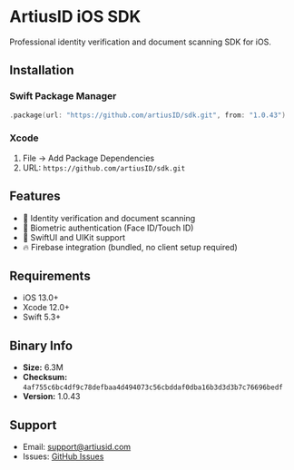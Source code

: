 # ArtiusID iOS SDK

Professional identity verification and document scanning SDK for iOS.

## Installation

### Swift Package Manager
```swift
.package(url: "https://github.com/artiusID/sdk.git", from: "1.0.43")
```

### Xcode
1. File → Add Package Dependencies
2. URL: `https://github.com/artiusID/sdk.git`

## Features

- 📱 Identity verification and document scanning
- 🔐 Biometric authentication (Face ID/Touch ID)
- 🎨 SwiftUI and UIKit support
- 🔥 Firebase integration (bundled, no client setup required)

## Requirements

- iOS 13.0+
- Xcode 12.0+
- Swift 5.3+

## Binary Info

- **Size:** 6.3M
- **Checksum:** `4af755c6bc4df9c78defbaa4d494073c56cbddaf0dba16b3d3d3b7c76696bedf`
- **Version:** 1.0.43

## Support

- Email: support@artiusid.com
- Issues: [GitHub Issues](https://github.com/artiusID/sdk/issues)
